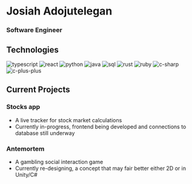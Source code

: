 # Josiah Adojutelegan
### Software Engineer

## Technologies

![typescript](https://badgen.net/static/typescript/intermediate/purple/?icon=typescript)
![react](https://badgen.net/static/React/intermediate/purple/)
![python](https://badgen.net/static/python/intermediate/purple/)
![java](https://badgen.net/static/Java/intermediate/purple/)
![sql](https://badgen.net/static/postgresql/intermediate/purple/?icon=postgresql)
![rust](https://badgen.net/static/Rust/beginner/green/)
![ruby](https://badgen.net/static/Ruby/beginner/green/)
![c-sharp](https://badgen.net/static/C-sharp/beginner/green/)
![c-plus-plus](https://badgen.net/static/C++/beginner/green/)

## Current Projects

### Stocks app

- A live tracker for stock market calculations
- Currently in-progress, frontend being developed and connections to database still underway

### Antemortem

- A gambling social interaction game
- Currently re-designing, a concept that may fair better either 2D or in Unity/C#

<!--
**jodadoj/jodadoj** is a ✨ _special_ ✨ repository because its `README.md` (this file) appears on your GitHub profile.

Here are some ideas to get you started:

- 🔭 I’m currently working on ...
- 🌱 I’m currently learning ...
- 👯 I’m looking to collaborate on ...
- 🤔 I’m looking for help with ...
- 💬 Ask me about ...
- 📫 How to reach me: ...
- 😄 Pronouns: ...
- ⚡ Fun fact: ...
-->
